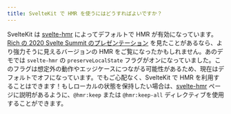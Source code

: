 ```yaml
---
title: SvelteKit で HMR を使うにはどうすればよいですか？
---
```


SvelteKit は [svelte-hmr](https://github.com/sveltejs/svelte-hmr) によってデフォルトで HMR が有効になっています。[Rich の 2020 Svelte Summit のプレゼンテーション](https://svelte.jp/blog/whats-the-deal-with-sveltekit) を見たことがあるなら、より強力そうに見えるバージョンの HMR をご覧になったかもしれません。あのデモでは `svelte-hmr` の `preserveLocalState` フラグがオンになっていました。このフラグは想定外の動作やエッジケースにつながる可能性があるため、現在はデフォルトでオフになっています。でもご心配なく、SvelteKit で HMR を利用することはできます！もしローカルの状態を保持したい場合は、[svelte-hmr](https://github.com/sveltejs/svelte-hmr) ページに説明があるように、`@hmr:keep` または `@hmr:keep-all` ディレクティブを使用することができます。
